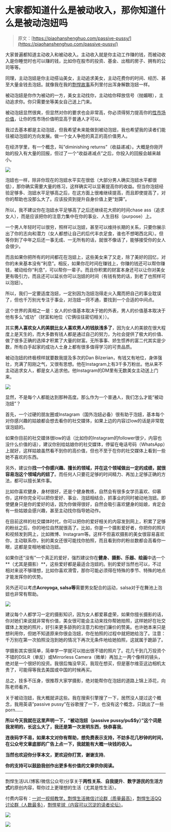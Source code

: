 # 大家都知道什么是被动收入，那你知道什么是被动泡妞吗

> 原文：[https://piaohanshenghuo.com/passive-pussy/](https://piaohanshenghuo.com/passive-pussy/)

大家普遍都知道主动收入和被动收入。主动收入就是你主动工作赚的钱，而被动收入是你睡觉时也可以赚的钱，比如你在股市的投资、基金、出租的房子、拥有的公司等等。

同理，主动泡妞是你主动搭讪美女，主动追求美女，主动花费你的时间、经历、甚至大量金钱去泡妞。就像我在我的[剽悍故事](https://piaohanshenghuo.com/?s=%E5%89%BD%E6%82%8D%E6%95%85%E4%BA%8B)系列里付出浑身解数泡妞一样。

被动泡妞是你作为被动的一方，美女主动找你，主动给你释放信号（抛媚眼），主动追求你。你只需要坐等美女自己送上门来。

被动泡妞显然很爽，但显然对你的要求也会非常高，你必须得努力提高你的[性市场价值](https://piaohanshenghuo.com/sexual_marketplace/)，让你的性市场价值明显高于普通人才可以。

我过去基本都是主动泡妞，但我希望未来能做到被动泡妞，我也希望我的读者们能往被动泡妞的方向发展。做一个女人争抢的真正的高价值男人。

在经济学里，有一个概念，叫”diminishing returns”（收益递减）。大概是你刚开始的投入有大量的回报，但过了一个“收益递减点”之后，你投入的回报会越来越小。

![](img/195c1b081b45298e1d702ab364c0388f.png)



泡妞也一样，除非你现在的泡妞水平实在很低（大部分男人确实泡妞水平都很低），那你确实需要大量的练习，这样确实可以显著提高你的收益。但当你泡妞经验足够多、泡妞水平足够高之后，在这方面上很难继续提高，而且即使提高了，对你的帮助也没那么大了。应该投资到提升自身价值上更“划算”。

所以，我不建议你在泡妞水平足够高了之后还继续花大把的时间chase ass（追求女人），而是应该把你的注意力集中在你的事业、人生目标（purpose）上。

一个男人年轻时可以很穷，照样可以泡妞，甚至可以维持长期的关系，只要你展示出了你的志向和潜力（女人都想让自己的后代丰衣足食，谁也不想喝西北风）。但等你到了中年之后还一事无成、一无所有的话，就很不像话了，能够接受你的女人会很少。

而且如果你把所有的时间都花在泡妞上，这些美女来了又走，除了美好的回忆，对你的未来基本没有“利息”。相反，如果你花时间在赚钱上，你赚的钱还可以帮你赚钱，被动给你“利息”，可以帮你一辈子。而且你积累的财富本身还可以让你对美女更有吸引力，而且还可以延长你可以泡妞的时间（有钱有势的话，到老了也照样可以泡妞）。

所以，我们一定要适度泡妞，一定别因为泡妞泡得走火入魔而把自己的事业耽误了，但也千万别光专注于事业，对泡妞一窍不通，要找到一个合适的中间点。

这个世界的真相之一是：女人的价值基本取决于她的外表，男人的价值基本取决于他有多么“成功”（财富和地位（它俩往往密切相关））。

其实**男人喜欢女人的美貌比女人喜欢男人的钱肤浅多了**，因为女人的美貌在很大程度上是天生的，而大多数有钱人都是通过自己的努力，为社会提供了极大的价值、做了很多正确的选择才积累了大量的财富。无所事事、娇生惯养的富二代其实是少数，所有白手起家的成功人士身上都有很多值得学习的可贵品质。

被动泡妞的终极榜样就要数我提及多次的Dan Bilzerian，有钱又有地位，身体强壮，充满了阳刚之气，又很有思想。他在Instagram上有3千多万粉丝。他从来不主动追求女人，都是女人追求他。他Instagram的DM里有无数美女主动送上门来。

![](img/f047a06f35d529f50a37ffdd6cbd983c.png)



显然，不是每个人都能达到那种高度。那么作为一个普通人，我们怎么才能“被动泡妞”？

首先，一个过硬的朋友圈或Instagram（国外泡妞必备）很有助于泡妞，基本每个对你感兴趣的姑娘都会想去看你的社交媒体，如果上边的内容过low的话是非常耽误泡妞的。

如果你目前的社交媒体很low的话（比如你的Instagram的follower很少，内容也没什么价值的话），建议你别给姑娘你的社交媒体，停留在电话号码（WhatsApp）上就好，这样姑娘虽然看不到你的高价值，但也不至于在你的社交媒体上看到一些她不喜欢的东西。

另外，建议你**找一个你感兴趣、擅长的领域，并在这个领域做出一定的成绩，就很容易泡这个领域内的妞了**。而任何人只要花足够的时间精力、再加上足够正确的方法，都可以擅长某件事。

比如你喜欢健身，身材很好，还是个健身教练，自然会有很多女学员喜欢、仰慕你，这样你完全可以把你爱好、事业、泡妞相结合，抓事业的同时被动地泡妞。即使健身只是你的爱好的话，因为你做得很好，自然会吸引喜欢健身的姑娘，肯定会有一些姑娘会感兴趣，甚至主动找你指导她动作。

在目前这样的社交媒体时代，你可以把你的爱好相关的内容发到网上，积累了足够的粉丝之后，你的地位自然就很高了。比如，你是一个摄影爱好者，你把你的照片和视频发到网上，比如微博、Instagram等。这样不但喜欢摄影的美女很容易喜欢你，主动联系你，别的美女还很可能找你拍照，而且看到你的粉丝数都会高看你一眼，这都是变相地被动泡妞。

如果你还“没有”一个真正的爱好，强烈建议你在**健身、摄影、乐器、绘画**中选一个**（尤其是摄影）**，这些爱好都是最适合泡妞的。别的爱好当然也可以，不过相对来说不够理想，比如你喜欢滑雪，那你可能必须得在特殊的季节、特殊的地点才能发挥你的优势。

另外还可以考虑**Acroyoga, salsa等**需要男女配合的运动，salsa对于在舞池上泡妞也非常有帮助。

![](img/372761f95afc36a87d26535d83b9d0e8.png)



建议每个人都学习一定的摄影知识，因为女人都爱慕虚荣，如果你擅长摄影的话，你对她们来说就非常有价值，美女很可能会主动来找你帮她拍照，这样她好在社交媒体上发她的照片，好引来更多舔狗的注意力和他们廉价的赞美。也许她本来只是想利用你，但她不知道原来你很会泡妞，你在拍照的过程中就把她给泡了。注意：千万别在第一次拍照没泡到她的情况下再次无条件地给她拍照，这就属于跪舔了。

学摄影其实很简单，简单学一学就可以拍出很不错的照片了。花几千到几万投资个不错的DSLR（单反）或Mirrorless Camera（微单）再加上一两个像样的镜头，绝对是一个很好的投资。我很后悔没早买，我现在想买，但是塞尔维亚这边相机太贵了，可能得等我去美国或中国的时候再买。

总之，技多不压身，很推荐大家学摄影，绝对能帮你在泡妞的道路上锦上添花，向陈老师看齐。

关于被动泡妞，我大概就讲这些。我在搜索引擎搜了一下，居然没人提过这个概念，我用英语”passive pussy”在谷歌搜了一下，也没有这个概念，只跳出了一些porn……

**所以今天我就在这里声明一下，“被动泡妞（passive pussy/pu$$y）”这个词是我发明的，长这么大了，我还是第一次发明东西，快恭喜我**。

**连夜码字不易，如果本文对你有帮助，想免费表示支持，不妨多花几秒钟的时间，在公众号文章底部的广告上点一下，我就能有大概一块钱的收入。**

**当然也欢迎你分享本文，更欢迎你打赏，谢谢支持**。

**你的支持可以鼓励我创作出更多有价值的文章供你阅读。**

* * *

剽悍生活UL(博客/微信公众号)分享关于**两性关系**、**自我提升**、**数字游民的生活方式**的原创内容，帮你过上更理想的生活（尤其是性生活）。

付费内容有：[一对一视频教学，](https://piaohanshenghuo.com/1on1_coaching/)[剽悍生活微信讨论群（质量最高）](https://piaohanshenghuo.com/ul-wechat-group/)，[剽悍生活QQ讨论群（人数最多）](https://piaohanshenghuo.com/ul-qq-group/)，[剽悍星球（内容可以沉淀的读者论坛）](https://piaohanshenghuo.com/ul-planet/)。

![](img/cd21a79bb7339e9feac101b7d8f24243.png)

![](img/48a213915b598d48c51d7cbc5ebeaa6c.png)